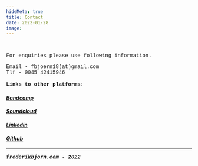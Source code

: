 ```yaml
---
hideMeta: true
title: Contact
date: 2022-01-28
image: 
---
```


<a style="text-decoration:none;font-family:courier new;font-size:14px;text-decoration:none;"> 

<br>

For enquiries please use following information.


Email - fbjoern18(at)gmail.com
<br>
Tlf - 0045 42415946
<br>
<br>
<strong>
Links to other platforms:
</strong>
<br>


<a href="https://frederikbjorn.bandcamp.com/">
<em><h4><strong>Bandcamp</strong><h4></em>

<a href="https://soundcloud.com/frederikbjoern">
<em><h4><strong>Soundcloud</strong><h4></em>

<a href="https://www.linkedin.com/in/frederik-bj%C3%B8rn-6339b5170">
<em><h4><strong>Linkedin</strong><h4></em>

<a href="https://github.com/FrederikBjorn">
<em><h4><strong>Github</strong><h4></em>

____________________________________________________________________________________
<a style="text-decoration:none;font-family:courier new;font-size:14px;text-decoration:none;"> 

<em>frederikbjorn.com - 2022</em>

<br>

</a>



